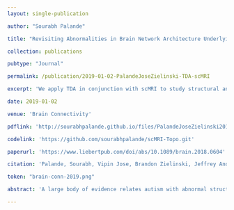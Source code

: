 ```yaml
---
layout: single-publication

author: "Sourabh Palande"

title: "Revisiting Abnormalities in Brain Network Architecture Underlying Autism Using Topology-Inspired Statistical Inference"

collection: publications

pubtype: "Journal"

permalink: /publication/2019-01-02-PalandeJoseZielinski-TDA-scMRI

excerpt: 'We apply TDA in conjunction with scMRI to study structural and functional brain network abnormalities in ASD.'

date: 2019-01-02

venue: 'Brain Connectivity'

pdflink: 'http://sourabhpalande.github.io/files/PalandeJoseZielinski2019-TDA-scMRI.pdf'

codelink: 'https://github.com/sourabhpalande/scMRI-Topo.git'

paperurl: 'https://www.liebertpub.com/doi/abs/10.1089/brain.2018.0604'

citation: 'Palande, Sourabh, Vipin Jose, Brandon Zielinski, Jeffrey Anderson, P. Thomas Fletcher, and Bei Wang. "Revisiting Abnormalities in Brain Network Architecture Underlying Autism Using Topology-Inspired Statistical Inference." <i>Brain Connectivity 9</i>, no. 1 (2019): 13-21.'

token: "brain-conn-2019.png"

abstract: 'A large body of evidence relates autism with abnormal structural and functional brain connectivity. Structural covariance MRI (scMRI) is a technique that maps brain regions with covarying gray matter density across subjects. It provides a way to probe the anatomical structures underlying intrinsic connectivity networks (ICNs) through the analysis of the gray matter signal covariance. In this paper, we apply topological data analysis in conjunction with scMRI to explore network-specific differences in the gray matter structure in subjects with autism versus age-, gender- and IQ-matched controls. Specifically, we investigate topological differences in gray matter structures captured by structural covariance networks (SCNs) derived from three ICNs strongly implicated in autism, namely, the salience network (SN), the default mode network (DMN) and the executive control network (ECN). By combining topological data analysis with statistical inference, our results provide evidence of statistically significant network-specific structural abnormalities in autism, from SCNs derived from SN and ECN. These differences in brain architecture are consistent with direct structural analysis using scMRI (Zielinski et al. 2012).'

---
```

